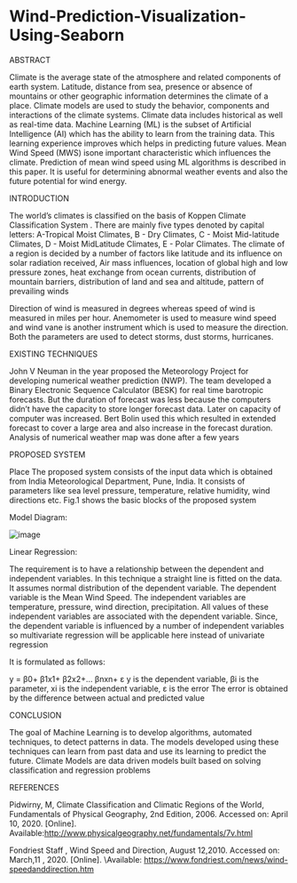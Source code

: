 # Wind-Prediction-Visualization-Using-Seaborn


ABSTRACT


Climate is the average state of the atmosphere and related components of earth system. Latitude, distance from sea, presence or absence of mountains or other geographic information determines the climate of a place. Climate models are used to study the behavior, components and interactions of the climate systems. Climate data includes historical as well as real-time data. Machine Learning (ML) is the subset of Artificial Intelligence (AI) which has the ability to learn from 
the training data. This learning experience improves which helps in predicting future values. Mean Wind Speed (MWS) isone important characteristic which influences the climate. Prediction of mean wind speed using ML algorithms is described in this paper. It is useful for determining abnormal weather events and also the future potential for wind energy.

INTRODUCTION


The world’s climates is classified on the basis of Koppen Climate Classification System . There are mainly five types denoted by capital letters: A-Tropical Moist Climates, B - Dry Climates, C - Moist Mid-latitude Climates, D - Moist MidLatitude Climates, E - Polar Climates. The climate of a region is decided by a number of factors like latitude and its influence on solar radiation received, Air mass influences, location of global high and low pressure zones, heat exchange 
from ocean currents, distribution of mountain barriers, distribution of land and sea and altitude, pattern of prevailing winds

Direction of wind is measured in degrees whereas speed of wind is measured in miles per hour. Anemometer is used to measure wind speed and wind vane is another instrument which is used to measure the direction. Both the parameters are used to detect storms, dust storms, hurricanes.

EXISTING TECHNIQUES


John V Neuman in the year proposed the Meteorology Project for developing numerical weather prediction (NWP). The team developed a Binary Electronic Sequence Calculator (BESK) for real time barotropic forecasts. But the duration of forecast was less because the computers didn’t have the capacity to store longer forecast data. Later on capacity of computer was increased. Bert Bolin used this which resulted in extended forecast to cover a large area and also increase in the forecast duration. Analysis of numerical weather map was done after a few years

PROPOSED SYSTEM


Place The proposed system consists of the input data which is obtained from India Meteorological Department, Pune, India. It consists of parameters like sea level pressure, temperature, relative humidity, wind directions etc. Fig.1 shows the basic blocks of the proposed system

Model Diagram:

![image](https://user-images.githubusercontent.com/103196322/164488205-245e2e82-32ca-4e08-a495-989045088ff6.png)

Linear Regression: 

The requirement is to have a relationship between the dependent and independent variables. In this technique a straight line is fitted on the data. It assumes normal distribution of the dependent variable. The dependent variable is the Mean Wind Speed. The independent variables are temperature, pressure, wind direction, precipitation. All values of these independent variables are associated with the dependent variable. Since, the dependent variable is influenced by a number of independent variables so multivariate regression will be applicable here instead of univariate regression

It is formulated as follows:

y = β0+ β1x1+ β2x2+… βnxn+ ε 
y is the dependent variable, βi
is the parameter, xi
is the 
independent variable, ε is the error The error is obtained by the difference between actual and predicted value


CONCLUSION


The goal of Machine Learning is to develop algorithms, automated techniques, to detect patterns in data. The models developed using these techniques can learn from past data and use its learning to predict the future. Climate Models are data driven models built based on solving classification and regression problems

REFERENCES


Pidwirny, M, Climate Classification and Climatic Regions of the World, Fundamentals of Physical Geography, 2nd Edition, 2006. Accessed on: April 10, 2020. 
[Online]. Available:http://www.physicalgeography.net/fundamentals/7v.html


Fondriest Staff , Wind Speed and Direction, August 12,2010. Accessed on: March,11 , 2020. 
[Online]. \Available: https://www.fondriest.com/news/wind-speedanddirection.htm
